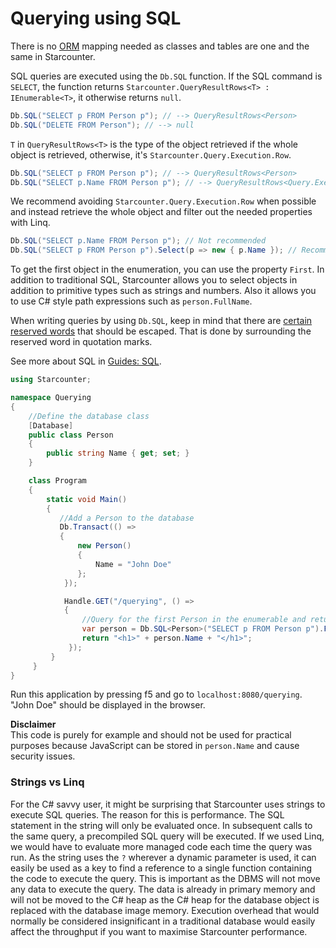 # Querying using SQL

There is no [ORM](http://en.wikipedia.org/wiki/Object-relational_mapping) mapping needed as classes and tables are one and the same in Starcounter.

SQL queries are executed using the `Db.SQL` function. If the SQL command is `SELECT`, the function returns `Starcounter.QueryResultRows<T> : IEnumerable<T>`, it otherwise returns `null`.

```csharp
Db.SQL("SELECT p FROM Person p"); // --> QueryResultRows<Person>
Db.SQL("DELETE FROM Person"); // --> null
```

`T` in `QueryResultRows<T>` is the type of the object retrieved if the whole object is retrieved, otherwise, it's `Starcounter.Query.Execution.Row`.

```csharp
Db.SQL("SELECT p FROM Person p"); // --> QueryResultRows<Person>
Db.SQL("SELECT p.Name FROM Person p"); // --> QueryResultRows<Query.Execution.Row>
```

We recommend avoiding `Starcounter.Query.Execution.Row` when possible and instead retrieve the whole object and filter out the needed properties with Linq.

```csharp
Db.SQL("SELECT p.Name FROM Person p"); // Not recommended
Db.SQL("SELECT p FROM Person p").Select(p => new { p.Name }); // Recommended
```

To get the first object in the enumeration, you can use the property `First`. In addition to traditional SQL, Starcounter allows you to select objects in addition to primitive types such as strings and numbers. Also it allows you to use C\# style path expressions such as `person.FullName`.

When writing queries by using `Db.SQL`, keep in mind that there are [certain reserved words](../sql/reserved-words.md) that should be escaped. That is done by surrounding the reserved word in quotation marks.

See more about SQL in [Guides: SQL](../sql/).

```csharp
using Starcounter;

namespace Querying
{
    //Define the database class
    [Database]
    public class Person
    {
        public string Name { get; set; }
    }

    class Program
    {
        static void Main()
        {
           //Add a Person to the database
           Db.Transact(() =>
           {
               new Person()
               {
                   Name = "John Doe"
               };
            });

            Handle.GET("/querying", () =>
            {
                //Query for the first Person in the enumerable and return its name
                var person = Db.SQL<Person>("SELECT p FROM Person p").First;
                return "<h1>" + person.Name + "</h1>";
             });
         }
     }
}
```

Run this application by pressing f5 and go to `localhost:8080/querying`. "John Doe" should be displayed in the browser.

**Disclaimer**  
This code is purely for example and should not be used for practical purposes because JavaScript can be stored in `person.Name` and cause security issues.

### Strings vs Linq

For the C\# savvy user, it might be surprising that Starcounter uses strings to execute SQL queries. The reason for this is performance. The SQL statement in the string will only be evaluated once. In subsequent calls to the same query, a precompiled SQL query will be executed. If we used Linq, we would have to evaluate more managed code each time the query was run. As the string uses the `?` wherever a dynamic parameter is used, it can easily be used as a key to find a reference to a single function containing the code to execute the query. This is important as the DBMS will not move any data to execute the query. The data is already in primary memory and will not be moved to the C\# heap as the C\# heap for the database object is replaced with the database image memory. Execution overhead that would normally be considered insignificant in a traditional database would easily affect the throughput if you want to maximise Starcounter performance.

